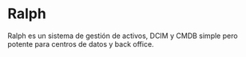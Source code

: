 # Ralph
Ralph es un sistema de gestión de activos, DCIM y CMDB simple pero potente para centros de datos y back office.
